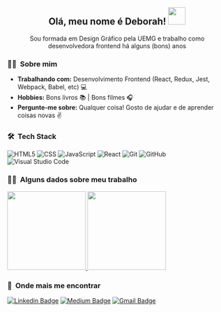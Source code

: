 <h2 align="center">Olá, meu nome é Deborah! <img src="https://media.giphy.com/media/WUlplcMpOCEmTGBtBW/giphy.gif" width="40px"></h2>

<p align="center">Sou formada em Design Gráfico pela UEMG e trabalho como desenvolvedora frontend há alguns (bons) anos</p>

<h3> 👨‍💻 &nbsp;Sobre mim </h3>

-  **Trabalhando com:**  Desenvolvimento Frontend (React, Redux, Jest, Webpack, Babel, etc) :computer:
-  **Hobbies:** Bons livros :books: | Bons filmes :headphones:
-  **Pergunte-me sobre:** Qualquer coisa! Gosto de ajudar e de aprender coisas novas :v:

<h3> 🛠 &nbsp;Tech Stack</h3>

  ![HTML5](https://img.shields.io/badge/-HTML5-333333?style=flat&logo=HTML5)
  ![CSS](https://img.shields.io/badge/-CSS-333333?style=flat&logo=CSS3&logoColor=1572B6)
  ![JavaScript](https://img.shields.io/badge/-JavaScript-333333?style=flat&logo=javascript)
  ![React](https://img.shields.io/badge/-React-333333?style=flat&logo=react)
  ![Git](https://img.shields.io/badge/-Git-333333?style=flat&logo=git)
  ![GitHub](https://img.shields.io/badge/-GitHub-333333?style=flat&logo=github)
  ![Visual Studio Code](https://img.shields.io/badge/-Visual%20Studio%20Code-333333?style=flat&logo=visual-studio-code&logoColor=007ACC)

<h3> 👨‍💻 &nbsp;Alguns dados sobre meu trabalho </h3>

<a href="https://github.com/AVS1508">
  <img height="180em" src="https://github-readme-stats.vercel.app/api?username=dehmirandac2&theme=buefy&show_icons=true" />
  <img height="180em" src="https://github-readme-stats.vercel.app/api/top-langs/?username=dehmirandac2&theme=buefy&layout=compact" />
</a>

<h3> 🌟 &nbsp;Onde mais me encontrar </h3>

[![Linkedin Badge](https://img.shields.io/badge/-kunalraghav-blue?style=flat-square&logo=Linkedin&logoColor=white&link=https://www.linkedin.com/in/deborah-miranda-13721a37/)](https://www.linkedin.com/in/deborah-miranda-13721a37/) [![Medium Badge](https://img.shields.io/badge/-@KunalRaghav-03a57a?style=flat-square&labelColor=000000&logo=Medium&link=https://medium.com/@dehmirandac2)](https://medium.com/@dehmirandac2)
[![Gmail Badge](https://img.shields.io/badge/-kraghav123@gmail.com-c14438?style=flat-square&logo=Gmail&logoColor=white&link=mailto:dehmirandac2@gmail.com)](mailto:dehmirandac2@gmail.com)

